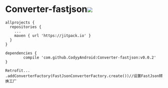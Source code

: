 # Converter-fastjson[![](https://jitpack.io/v/CodyyAndroid/Converter-fastjson.svg)](https://jitpack.io/#CodyyAndroid/Converter-fastjson)
```
allprojects {
  repositories {
    ...
    maven { url 'https://jitpack.io' }
  }
}
```
```
dependencies {
        compile 'com.github.CodyyAndroid:Converter-fastjson:v0.0.2'
}
```
```
Retrofit...
.addConverterFactory(FastJsonConverterFactory.create())//设置FastJson转换工厂
```
